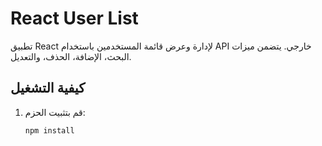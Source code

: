 # React User List

تطبيق React لإدارة وعرض قائمة المستخدمين باستخدام API خارجي. يتضمن ميزات البحث، الإضافة، الحذف، والتعديل.

## كيفية التشغيل
1. قم بتثبيت الحزم:
   ```bash
   npm install
